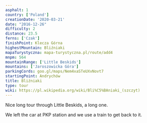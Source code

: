 ```yaml
---
asphalt: 1
country: ['Poland']
creationDate: '2020-03-21'
date: "2016-12-26"
difficulty: 2
distance: 23.5
ferns: ['Czak']
finishPoint: Klecza Górna
highestMountain: Bliźniaki
mapaTurystyczna: mapa-turystyczna.pl/route/add4
mnpm: 564
mountainRange: ['Little Beskids']
mountains: ['Jaroszowicka Góra']
parkingCords: goo.gl/maps/Nem4xaSTeUXvNovt7
startingPoint: Andrychów
title: Bliźniaki
type: tour
wiki: https://pl.wikipedia.org/wiki/Bli%C5%BAniaki_(szczyt)
---
```


Nice long tour through Little Beskids, a long one.

We left the car at PKP station and we use a train to get back to it.
